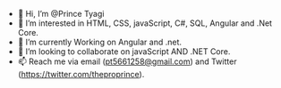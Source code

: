 - 👋 Hi, I’m @Prince Tyagi
- 👀 I’m interested in HTML, CSS, javaScript, C#, SQL, Angular and .Net Core.
- 🌱 I’m currently Working on Angular and .net.
- 💞️ I’m looking to collaborate on javaScript AND .NET Core.
- 📫 Reach me via email (pt5661258@gmail.com) and Twitter (https://twitter.com/theproprince).

<!---
PrinceZusys/PrinceZusys is a ✨ special ✨ repository because its `README.md` (this file) appears on your GitHub profile.
You can click the Preview link to take a look at your changes.
--->
